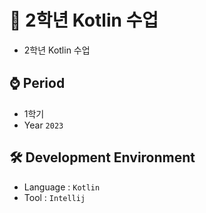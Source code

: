 # 📕 2학년 Kotlin 수업
- 2학년 Kotlin 수업

## ⌚ Period
  - 1학기
  - Year `2023`

## 🛠 Development Environment
  - Language : `Kotlin` 
  - Tool : `Intellij`
